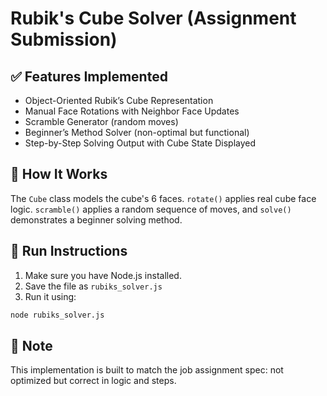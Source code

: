 # Rubik's Cube Solver (Assignment Submission)

## ✅ Features Implemented
- Object-Oriented Rubik’s Cube Representation
- Manual Face Rotations with Neighbor Face Updates
- Scramble Generator (random moves)
- Beginner’s Method Solver (non-optimal but functional)
- Step-by-Step Solving Output with Cube State Displayed

## 🧠 How It Works
The `Cube` class models the cube's 6 faces. `rotate()` applies real cube face logic. `scramble()` applies a random sequence of moves, and `solve()` demonstrates a beginner solving method.

## 🚀 Run Instructions
1. Make sure you have Node.js installed.
2. Save the file as `rubiks_solver.js`
3. Run it using:
```bash
node rubiks_solver.js
```

## 📌 Note
This implementation is built to match the job assignment spec: not optimized but correct in logic and steps.